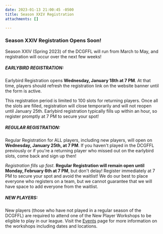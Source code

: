```yaml
---
date: 2023-01-13 21:00:45 -0500
title: Season XXIV Registration
attachments: []

---
```

### Season XXIV Registration Opens Soon!

Season XXIV (Spring 2023) of the DCGFFL will run from March to May, and registration will occur over the next few weeks!

##### EARLYBIRD REGISTRATION:

Earlybird Registration opens **Wednesday, January 18th at 7 PM**. At that time, players should refresh the registration link on the website banner until the form is active.

This registration period is limited to 100 slots for returning players. Once all the slots are filled, registration will close temporarily and will not reopen until January 25th. Earlybird registration typically fills up within an hour, so register promptly at 7 PM to secure your spot!

##### REGULAR REGISTRATION:

Regular Registration for ALL players, including new players, will open on **Wednesday, January 25th, at 7 PM**.  If you haven't played in the DCGFFL previously or if you're a returning player who missed out on the earlybird slots, come back and sign up then!

_Registration fills up fast_. **Regular Registration will remain open until Monday, February 6th at 7 PM**, but don't delay! Register immediately at 7 PM to secure your spot and avoid the waitlist! We do our best to place everyone who registers on a team, but we cannot guarantee that we will have space to add everyone from the waitlist.

##### NEW PLAYERS:

New players (those who have not played in a regular season of the DCGFFL) are required to attend one of the New Player Workshops to be eligible to play in our league. Visit the [Events](https://dcgffl.org/events/) page for more information on the workshops including dates and locations.